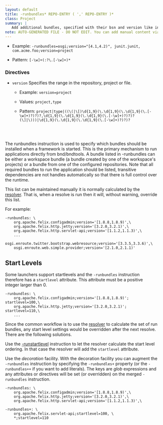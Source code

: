 ```yaml
---
layout: default
title: -runbundles* REPO-ENTRY ( ',' REPO-ENTRY )*
class: Project
summary: |
   Add additional bundles, specified with their bsn and version like in -buildpath, that are installed and started before the project is run.
note: AUTO-GENERATED FILE - DO NOT EDIT. You can add manual content via same filename in ext folder. 
---
```


- Example: `-runbundles=osgi;version="[4.1,4.2)", junit.junit, com.acme.foo;version=project`

- Pattern: `[-\w]+(:?\.[-\w]+)*`

### Directives 

- `version` Specifies the range in the repository, project or file.
  - Example: `version=project`

  - Values: `project,type`

  - Pattern: `project|type|((\(|\[)\d{1,9}(\.\d{1,9}(\.\d{1,9}(\.[-\w]+)?)?)?,\d{1,9}(\.\d{1,9}(\.\d{1,9}(\.[-\w]+)?)?)?(\]|\)))|\d{1,9}(\.\d{1,9}(\.\d{1,9}(\.[-\w]+)?)?)?`

<!-- Manual content from: ext/runbundles.md --><br /><br />

The runbundles instruction is used to specify which bundles should be installed when a framework is started. This is the primary mechanism to run applications directly from bnd/bndtools. A bundle listed in -runbundles can be either a workspace bundle (a bundle created by one of the workspace's projects) or a bundle from one of the configured repositories. Note that all required bundles to run the application should be listed, transitive dependencies are not handles automatically so that there is full control over the runtime.

This list can be maintained manually it is normally calculated by the [resolver][1]. That is, when a resolve is run then it will, without warning, override this list.

For example:

	-runbundles: \
		org.apache.felix.configadmin;version='[1.8.8,1.8.9)',\
		org.apache.felix.http.jetty;version='[3.2.0,3.2.1)',\
		org.apache.felix.http.servlet-api;version='[1.1.2,1.1.3)',\
		...
		osgi.enroute.twitter.bootstrap.webresource;version='[3.3.5,3.3.6)',\
		osgi.enroute.web.simple.provider;version='[2.1.0,2.1.1)'

## Start Levels

Some launchers support startlevels and the `-runbundles` instruction therefore has a `startlevel` attribute. This attribute
must be a positive integer larger than 0.

    -runbundles: \
		org.apache.felix.configadmin;version='[1.8.8,1.8.9)'; startlevel=100,\
		org.apache.felix.http.jetty;version='[3.2.0,3.2.1)'; startlevel=110,\
        ...

Since the common workflow is to use the [resolver][1] to calculate the set of run bundles, any start level settings
would be overridden after the next resolve. There are the following solutions.

Use the [-runstartlevel][2] instruction to let the resolver calculate the start level ordering. In that case the
resolver will add the `startlevel` attribute.

Use the _decoration_ facility. With the decoration facility you can augment the `-runbundles` instruction by
specifying the `-runbundles+` property (or the `-runbundles++` if you want to add literals). The keys are _glob_ expressions 
and any attributes or directives will be set (or overridden) on the merged `-runbundles` instruction.

	-runbundles: \
		org.apache.felix.configadmin;version='[1.8.8,1.8.9)',\
		org.apache.felix.http.jetty;version='[3.2.0,3.2.1)',\
		org.apache.felix.http.servlet-api;version='[1.1.2,1.1.3)',\

    -runbundles+: \
        org.apache.felix.servlet-api;startlevel=100, \
        *;startlevel=110

[1]: /chapters/250-resolving.html
[2]: runstartlevel.html
